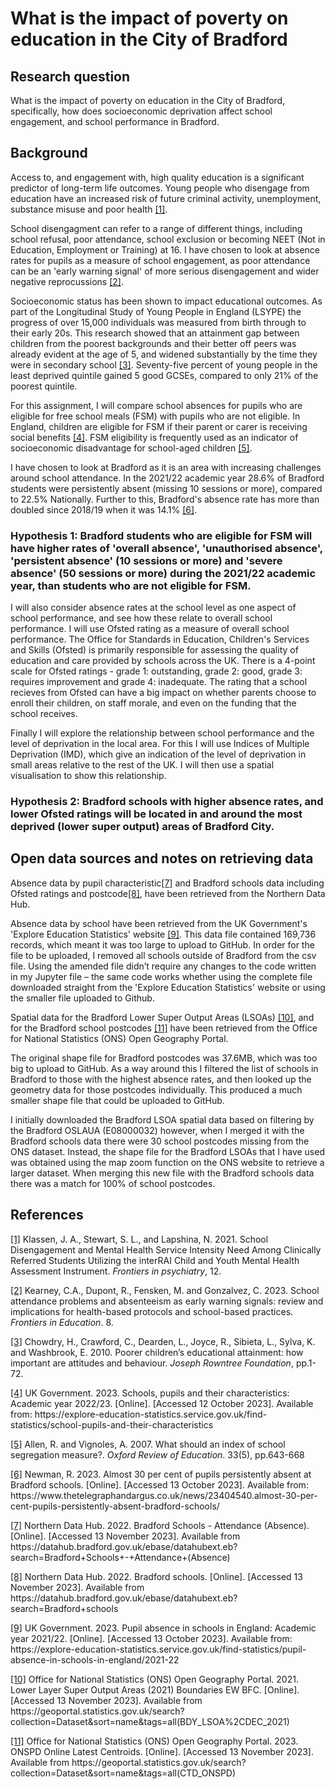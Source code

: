 # What is the impact of poverty on education in the City of Bradford

## Research question
What is the impact of poverty on education in the City of Bradford, specifically, how does socioeconomic deprivation affect school engagement, and school performance in Bradford. 

## Background
Access to, and engagement with, high quality education is a significant predictor of long-term life outcomes. Young people who disengage from education have an increased risk of future criminal activity, unemployment, substance misuse and poor health <a href="#ref1">[1]</a>. 

School disengagment can refer to a range of different things, including school refusal, poor attendance, school exclusion or becoming NEET (Not in Education, Employment or Training) at 16. I have chosen to look at absence rates for pupils as a measure of school engagement, as poor attendance can be an 'early warning signal' of more serious disengagement and wider negative reprocussions <a href="#ref2">[2]</a>. 

Socioeconomic status has been shown to impact educational outcomes. As part of the Longitudinal Study of Young People in England (LSYPE) the progress of over 15,000 individuals was measured from birth through to their early 20s. This research showed that an attainment gap between children from the poorest backgrounds and their better off peers was already evident at the age of 5, and widened substantially by the time they were in secondary school <a href="#ref3">[3]</a>. Seventy-five percent of young people in the least deprived quintile gained 5 good GCSEs, compared to only 21% of the poorest quintile. 

For this assignment, I will compare school absences for pupils who are eligible for free school meals (FSM) with pupils who are not eligible. In England, children are eligible for FSM if their parent or carer is receiving social benefits <a href="#ref4">[4]</a>. FSM eligibility is frequently used as an indicator of socioeconomic disadvantage for school-aged children <a href="#ref5">[5]</a>. 

I have chosen to look at Bradford as it is an area with increasing challenges around school attendance. In the 2021/22 academic year 28.6% of Bradford students were persistently absent (missing 10 sessions or more), compared to 22.5% Nationally. Further to this, Bradford's absence rate has more than doubled since 2018/19 when it was 14.1% <a href="#ref6">[6]</a>. 

### Hypothesis 1: Bradford students who are eligible for FSM will have higher rates of 'overall absence', 'unauthorised absence', 'persistent absence' (10 sessions or more) and 'severe absence' (50 sessions or more) during the 2021/22 academic year, than students who are not eligible for FSM. 

I will also consider absence rates at the school level as one aspect of school performance, and see how these relate to overall school performance. I will use Ofsted rating as a measure of overall school performance. The Office for Standards in Education, Children's Services and Skills (Ofsted) is primarily responsible for assessing the quality of education and care provided by schools across the UK. There is a 4-point scale for Ofsted ratings - grade 1: outstanding, grade 2: good, grade 3: requires improvement and grade 4: inadequate. The rating that a school recieves from Ofsted can have a big impact on whether parents choose to enroll their children, on staff morale, and even on the funding that the school receives. 

Finally I will explore the relationship between school performance and the level of deprivation in the local area. For this I will use Indices of Multiple Deprivation (IMD), which give an indication of the level of deprivation in small areas relative to the rest of the UK. I will then use a spatial visualisation to show this relationship. 

### Hypothesis 2: Bradford schools with higher absence rates, and lower Ofsted ratings will be located in and around the most deprived (lower super output) areas of Bradford City. 


## Open data sources and notes on retrieving data
Absence data by pupil characteristic<a href="#ref7">[7]</a> and Bradford schools data including Ofsted ratings and postcode<a href="#ref8">[8]</a>, have been retrieved from the Northern Data Hub. 

Absence data by school have been retrieved from the UK Government's 'Explore Education Statistics' website <a href="#ref9">[9]</a>. This data file contained 169,736 records, which meant it was too large to upload to GitHub. In order for the file to be uploaded, I removed all schools outside of Bradford from the csv file. Using the amended file didn’t require any changes to the code written in my Jupyter file – the same code works whether using the complete file downloaded straight from the 'Explore Education Statistics' website or using the smaller file uploaded to Github. 

Spatial data for the Bradford Lower Super Output Areas (LSOAs) <a href="#ref10">[10]</a>, and for the Bradford school postcodes <a href="#ref11">[11]</a> have been retrieved from the Office for National Statistics (ONS) Open Geography Portal. 

The original shape file for Bradford postcodes was 37.6MB, which was too big to upload to GitHub. As a way around this I filtered the list of schools in Bradford to those with the highest absence rates, and then looked up the geometry data for those postcodes individually. This produced a much smaller shape file that could be uploaded to GitHub. 

I initially downloaded the Bradford LSOA spatial data based on filtering by the Bradford OSLAUA (E08000032) however, when I merged it with the Bradford schools data there were 30 school postcodes missing from the ONS dataset. Instead, the shape file for the Bradford LSOAs that I have used was obtained using the map zoom function on the ONS website to retrieve a larger dataset. When merging this new file with the Bradford schools data there was a match for 100% of school postcodes. 


## References

<p><a href="https://www.ncbi.nlm.nih.gov/pmc/articles/PMC8685215/#:~:text=School%20problems%20during%20childhood%20and,and%20school%20dropout%20(17)">[1]</a> Klassen, J. A., Stewart, S. L., and Lapshina, N. 2021. School Disengagement and Mental Health Service Intensity Need Among Clinically Referred Students Utilizing the interRAI Child and Youth Mental Health Assessment Instrument. <i>Frontiers in psychiatry</i>, 12.</p>

<p><a href="https://www.frontiersin.org/articles/10.3389/feduc.2023.1253595/full">[2]</a> Kearney, C.A., Dupont, R., Fensken, M. and Gonzalvez, C. 2023. School attendance problems and absenteeism as early warning signals: review and implications for health-based protocols and school-based practices. <i>Frontiers in Education</i>. 8. </p>

<p><a href="https://www.jrf.org.uk/sites/default/files/jrf/migrated/files/poorer-children-education-full.pdf">[3]</a> Chowdry, H., Crawford, C., Dearden, L., Joyce, R., Sibieta, L., Sylva, K. and Washbrook, E. 2010. Poorer children’s educational attainment: how important are attitudes and behaviour. <i>Joseph Rowntree Foundation</i>, pp.1-72.</p>

<p><a href="https://explore-education-statistics.service.gov.uk/find-statistics/school-pupils-and-their-characteristics">[4]</a> UK Government. 2023. Schools, pupils and their characteristics: Academic year 2022/23. [Online]. [Accessed 12 October 2023]. Available from: https://explore-education-statistics.service.gov.uk/find-statistics/school-pupils-and-their-characteristics </p>

<p><a href="https://www.tandfonline.com/doi/full/10.1080/03054980701366306?casa_token=6SEt_25VLtoAAAAA%3AjaCLjzy7UOchJYXlhUjfp42k6jGEehIczK9S5WqHSggLZwua1yxenu6pwSVM69D9Oua0R7W6NUku">[5]</a> Allen, R. and Vignoles, A. 2007. What should an index of school segregation measure?. <i>Oxford Review of Education</i>. 33(5), pp.643-668</p>

<p><a href="https://www.thetelegraphandargus.co.uk/news/23404540.almost-30-per-cent-pupils-persistently-absent-bradford-schools/">[6]</a> Newman, R. 2023. Almost 30 per cent of pupils persistently absent at Bradford schools. [Online]. [Accessed 13 October 2023]. Available from: https://www.thetelegraphandargus.co.uk/news/23404540.almost-30-per-cent-pupils-persistently-absent-bradford-schools/</p>

<p><a href="https://datahub.bradford.gov.uk/ebase/datahubext.eb?search=Bradford+Schools+-+Attendance+(Absence)">[7]</a> Northern Data Hub. 2022. Bradford Schools - Attendance (Absence). [Online]. [Accessed 13 November 2023]. Available from https://datahub.bradford.gov.uk/ebase/datahubext.eb?search=Bradford+Schools+-+Attendance+(Absence) </p>

<p><a href="https://datahub.bradford.gov.uk/ebase/datahubext.eb?search=Bradford+schools">[8]</a> Northern Data Hub. 2022. Bradford schools. [Online]. [Accessed 13 November 2023]. Available from https://datahub.bradford.gov.uk/ebase/datahubext.eb?search=Bradford+schools </p>

<p><a href="https://explore-education-statistics.service.gov.uk/find-statistics/pupil-absence-in-schools-in-england/2021-22">[9]</a> UK Government. 2023. Pupil absence in schools in England: Academic year 2021/22. [Online]. [Accessed 13 October 2023]. Available from: https://explore-education-statistics.service.gov.uk/find-statistics/pupil-absence-in-schools-in-england/2021-22 </p>

<p><a href="https://geoportal.statistics.gov.uk](https://geoportal.statistics.gov.uk/search?collection=Dataset&sort=name&tags=all(BDY_LSOA%2CDEC_2021))">[10]</a> Office for National Statistics (ONS) Open Geography Portal. 2021. Lower Layer Super Output Areas (2021) Boundaries EW BFC. [Online]. [Accessed 13 November 2023]. Available from https://geoportal.statistics.gov.uk/search?collection=Dataset&sort=name&tags=all(BDY_LSOA%2CDEC_2021) </p>

<p><a href="https://geoportal.statistics.gov.uk](https://geoportal.statistics.gov.uk/search?collection=Dataset&sort=name&tags=all(CTD_ONSPD))https://geoportal.statistics.gov.uk/search?collection=Dataset&sort=name&tags=all(CTD_ONSPD)">[11]</a> Office for National Statistics (ONS) Open Geography Portal. 2023. ONSPD Online Latest Centroids. [Online]. [Accessed 13 November 2023]. Available from https://geoportal.statistics.gov.uk/search?collection=Dataset&sort=name&tags=all(CTD_ONSPD) </p>
